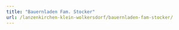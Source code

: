 ```yaml
---
title: "Bauernladen Fam. Stocker"
url: /lanzenkirchen-klein-wolkersdorf/bauernladen-fam-stocker/
---
```

